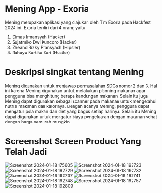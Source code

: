 # Mening App - Exoria
Mening merupakan aplikasi yang diajukan oleh Tim Exoria pada Hackfest 2024 ini. Exoria terdiri dari 4 orang yaitu
1. Dimas Irmansyah (Hacker)
2. Sujatmiko Dwi Kuncoro (Hacker)
3. Zheand Rizky Pransyach (Hipster)
4. Rahayu Kartika Sari (Hustler)

# Deskripsi singkat tentang Mening
Mening digunakan untuk menjawab permasalahan SDGs nomor 2 dan 3. Hal ini karena Mening digunakan untuk melakukan planning makanan agar pengguna bisa menghitung berapa kandungan makanan. Selain itu juga Mening dapat digunakan sebagai scanner pada makanan untuk mengetahui nutrisi makanan dan kalorinya. Dengan adanya Mening, pengguna dapat mengatur pola makan dan diet yang bagus setiap harinya. Selain itu Mening dapat digunakan untuk mengatur biaya pengeluaran dengan makanan sehat dengan harga semurah mungkin.

# Screenshot Screen Product Yang Telah Jadi
![Screenshot 2024-01-18 175605](https://github.com/DimasZeava/Hacker-Exoria/assets/102441152/3449acc6-5938-4ff4-afe5-a7a8c83ed683)
![Screenshot 2024-01-18 192723](https://github.com/DimasZeava/Hacker-Exoria/assets/102441152/c6d461b1-6ff4-4ca3-8b4d-536139695847)
![Screenshot 2024-01-18 192729](https://github.com/DimasZeava/Hacker-Exoria/assets/102441152/e885be2d-9213-4178-a749-ce4933c8388c)
![Screenshot 2024-01-18 192732](https://github.com/DimasZeava/Hacker-Exoria/assets/102441152/513e9d52-9cba-41e9-a4f7-6e3183fa686a)
![Screenshot 2024-01-18 192737](https://github.com/DimasZeava/Hacker-Exoria/assets/102441152/8b0dc539-70e2-4ba5-b861-7fa6727e8e4f)
![Screenshot 2024-01-18 192741](https://github.com/DimasZeava/Hacker-Exoria/assets/102441152/f22a104a-aba0-424a-bdc1-7be917ea9b6d)
![Screenshot 2024-01-18 192748](https://github.com/DimasZeava/Hacker-Exoria/assets/102441152/4b496622-d4d8-4f09-b6e0-0e16f894b618)
![Screenshot 2024-01-18 192757](https://github.com/DimasZeava/Hacker-Exoria/assets/102441152/ec32b4fe-0bbe-490f-afac-a48f1f1f1bae)
![Screenshot 2024-01-18 192809](https://github.com/DimasZeava/Hacker-Exoria/assets/102441152/5d4bd726-74e5-4167-8823-86f2c5074c41)

